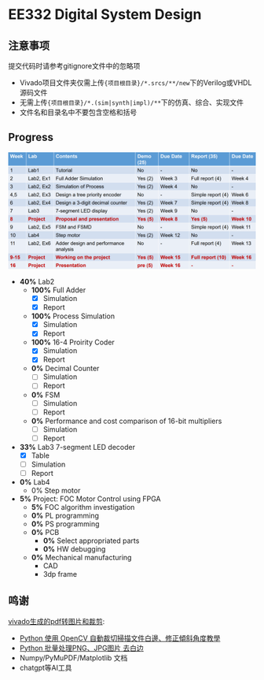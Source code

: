 # EE332 Digital System Design

## 注意事项

提交代码时请参考gitignore文件中的忽略项
- Vivado项目文件夹仅需上传`{项目根目录}/*.srcs/**/new`下的Verilog或VHDL源码文件
- 无需上传`{项目根目录}/*.(sim|synth|impl)/**`下的仿真、综合、实现文件
- 文件名和目录名中不要包含空格和括号

## Progress

![Progress_Table](README.assets/image.png)

- **40%** Lab2
  - **100%** Full Adder
    - [x] Simulation
    - [x] Report
  - **100%** Process Simulation
    - [x] Simulation
    - [x] Report
  - **100%** 16-4 Proirity Coder
    - [x] Simulation
    - [x] Report
  - **0%** Decimal Counter
    - [ ] Simulation
    - [ ] Report
  - **0%** FSM
    - [ ] Simulation
    - [ ] Report
  - **0%** Performance and cost comparison of 16-bit multipliers
    - [ ] Simulation
    - [ ] Report
- **33%** Lab3 7-segment LED decoder
  - [x] Table
  - [ ] Simulation
  - [ ] Report
- **0%** Lab4
  - 0% Step motor
- **5%** Project: FOC Motor Control using FPGA
  - **5%** FOC algorithm investigation
  - **0%** PL programming
  - **0%** PS programming
  - **0%** PCB
    - **0%** Select appropriated parts
    - **0%** HW debugging
  - **0%** Mechanical manufacturing
    - CAD
    - 3dp frame


## 鸣谢

[vivado生成的pdf转图片和裁剪](report-lab3/src/report_lab3.assets/pdf_process.py):

- [Python 使用 OpenCV 自動裁切掃描文件白邊、修正傾斜角度教學](https://blog.gtwang.org/programming/python-opencv-auto-crop-and-rotate-scanned-image-tutorial/)
- [Python 批量处理PNG、JPG图片 去白边](https://blog.csdn.net/weixin_43483381/article/details/122551027)
- Numpy/PyMuPDF/Matplotlib 文档
- chatgpt等AI工具
